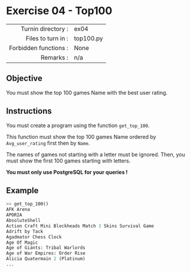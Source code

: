 # Exercise 04 - Top100

|                         |                    |
| -----------------------:| ------------------ |
|   Turnin directory :    |  ex04              |
|   Files to turn in :    |  top100.py         |
|   Forbidden functions : |  None              |
|   Remarks :             |  n/a               |

## Objective

You must show the top 100 games Name with the best user rating.

## Instructions

You must create a program using the function `get_top_100`.

This function must show the top 100 games Name ordered by `Avg_user_rating` first then by `Name`.

The names of games not starting with a letter must be ignored. Then, you must show the first 100 games starting with letters.

**You must only use PostgreSQL for your queries !**


## Example

```python
>> get_top_100()
AFK Arena
APORIA
AbsoluteShell
Action Craft Mini Blockheads Match 3 Skins Survival Game
Adrift by Tack
Agadmator Chess Clock
Age Of Magic
Age of Giants: Tribal Warlords
Age of War Empires: Order Rise
Alicia Quatermain 2 (Platinum)
...
```